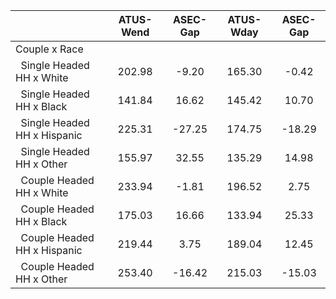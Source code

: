 
|                      |    ATUS-Wend |     ASEC-Gap |    ATUS-Wday |     ASEC-Gap |
| -------------------- | :----------: | :----------: | :----------: | :----------: |
| Couple x Race        |              |              |              |              |
| &nbsp;&nbsp;Single Headed HH x White |       202.98 |        -9.20 |       165.30 |        -0.42 |
| &nbsp;&nbsp;Single Headed HH x Black |       141.84 |        16.62 |       145.42 |        10.70 |
| &nbsp;&nbsp;Single Headed HH x Hispanic |       225.31 |       -27.25 |       174.75 |       -18.29 |
| &nbsp;&nbsp;Single Headed HH x Other |       155.97 |        32.55 |       135.29 |        14.98 |
| &nbsp;&nbsp;Couple Headed HH x White |       233.94 |        -1.81 |       196.52 |         2.75 |
| &nbsp;&nbsp;Couple Headed HH x Black |       175.03 |        16.66 |       133.94 |        25.33 |
| &nbsp;&nbsp;Couple Headed HH x Hispanic |       219.44 |         3.75 |       189.04 |        12.45 |
| &nbsp;&nbsp;Couple Headed HH x Other |       253.40 |       -16.42 |       215.03 |       -15.03 |

